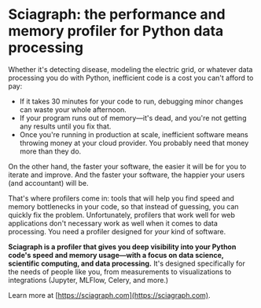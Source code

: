 # Sciagraph: the performance and memory profiler for Python data processing

Whether it's detecting disease, modeling the electric grid, or whatever data processing you do with Python, inefficient code is a cost you can't afford to pay:

* If it takes 30 minutes for your code to run, debugging minor changes can waste your whole afternoon.
* If your program runs out of memory—it's dead, and you're not getting any results until you fix that.
* Once you're running in production at scale, inefficient software means throwing money at your cloud provider.
  You probably need that money more than they do.

On the other hand, the faster your software, the easier it will be for you to iterate and improve.
And the faster your software, the happier your users (and accountant) will be.

That's where profilers come in: tools that will help you find speed and memory bottlenecks in your code, so that instead of guessing, you can quickly fix the problem.
Unfortunately, profilers that work well for web applications don't necessary work as well when it comes to data processing.
You need a profiler designed for _your_ kind of software.

**Sciagraph is a profiler that gives you deep visibility into your Python code's speed and memory usage—with a focus on data science, scientific computing, and data processing.**
It's designed specifically for the needs of people like you, from measurements to visualizations to integrations (Jupyter, MLFlow, Celery, and more.)

Learn more at [https://sciagraph.com](https://sciagraph.com).
